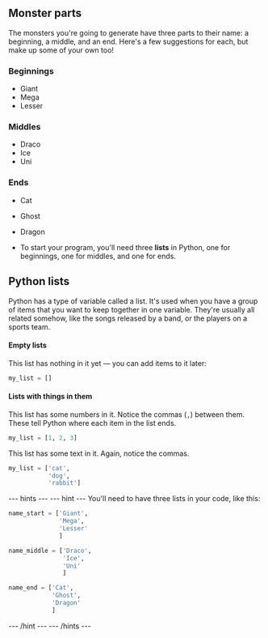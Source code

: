 ## Monster parts
The monsters you're going to generate have three parts to their name: a beginning, a middle, and an end. Here's a few suggestions for each, but make up some of your own too!

### Beginnings
  - Giant
  - Mega
  - Lesser

### Middles
  - Draco
  - Ice
  - Uni

### Ends
  - Cat
  - Ghost
  - Dragon

- To start your program, you'll need three **lists** in Python, one for beginnings, one for middles, and one for ends.

## Python lists
Python has a type of variable called a list. It's used when you have a group of items that you want to keep together in one variable. They're usually all related somehow, like the songs released by a band, or the players on a sports team.

#### Empty lists
This list has nothing in it yet — you can add items to it later:

```python
my_list = []
```

#### Lists with things in them
This list has some numbers in it. Notice the commas (`,`) between them. These tell Python where each item in the list ends.

```python
my_list = [1, 2, 3]
```

This list has some text in it. Again, notice the commas.

```python
my_list = ['cat',
           'dog',
           'rabbit']
```

--- hints ---
--- hint ---
You'll need to have three lists in your code, like this:

```python
name_start = ['Giant',
              'Mega',
              'Lesser'
              ]

name_middle = ['Draco',
               'Ice',
               'Uni'
               ]

name_end = ['Cat',
            'Ghost',
            'Dragon'
            ]
```
--- /hint ---
--- /hints ---
 
